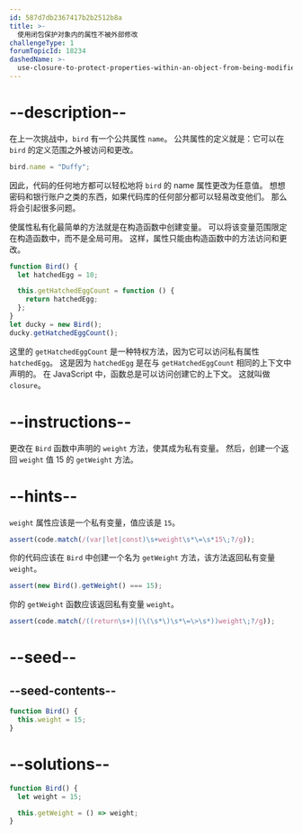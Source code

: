 ```yaml
---
id: 587d7db2367417b2b2512b8a
title: >-
  使用闭包保护对象内的属性不被外部修改
challengeType: 1
forumTopicId: 18234
dashedName: >-
  use-closure-to-protect-properties-within-an-object-from-being-modified-externally
---
```


# --description--

在上一次挑战中，`bird` 有一个公共属性 `name`。 公共属性的定义就是：它可以在 `bird` 的定义范围之外被访问和更改。

```js
bird.name = "Duffy";
```

因此，代码的任何地方都可以轻松地将 `bird` 的 name 属性更改为任意值。 想想密码和银行账户之类的东西，如果代码库的任何部分都可以轻易改变他们。 那么将会引起很多问题。

使属性私有化最简单的方法就是在构造函数中创建变量。 可以将该变量范围限定在构造函数中，而不是全局可用。 这样，属性只能由构造函数中的方法访问和更改。

```js
function Bird() {
  let hatchedEgg = 10;

  this.getHatchedEggCount = function () {
    return hatchedEgg;
  };
}
let ducky = new Bird();
ducky.getHatchedEggCount();
```

这里的 `getHatchedEggCount` 是一种特权方法，因为它可以访问私有属性 `hatchedEgg`。 这是因为 `hatchedEgg` 是在与 `getHatchedEggCount` 相同的上下文中声明的。 在 JavaScript 中，函数总是可以访问创建它的上下文。 这就叫做 `closure`。

# --instructions--

更改在 `Bird` 函数中声明的 `weight` 方法，使其成为私有变量。 然后，创建一个返回 `weight` 值 15 的 `getWeight` 方法。

# --hints--

`weight` 属性应该是一个私有变量，值应该是 `15`。

```js
assert(code.match(/(var|let|const)\s+weight\s*\=\s*15\;?/g));
```

你的代码应该在 `Bird` 中创建一个名为 `getWeight` 方法，该方法返回私有变量 `weight`。

```js
assert(new Bird().getWeight() === 15);
```

你的 `getWeight` 函数应该返回私有变量 `weight`。

```js
assert(code.match(/((return\s+)|(\(\s*\)\s*\=\>\s*))weight\;?/g));
```

# --seed--

## --seed-contents--

```js
function Bird() {
  this.weight = 15;
}
```

# --solutions--

```js
function Bird() {
  let weight = 15;

  this.getWeight = () => weight;
}
```
